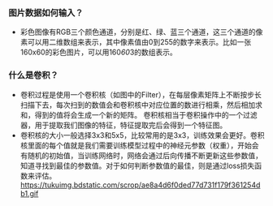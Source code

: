 ### 图片数据如何输入？
- 彩色图像有RGB三个颜色通道，分别是红、绿、蓝三个通道，这三个通道的像素可以用二维数组来表示，其中像素值由0到255的数字来表示。比如一张160x60的彩色图片，可以用160*60*3的数组表示。
### 什么是卷积？
- 卷积过程是使用一个卷积核（如图中的Filter），在每层像素矩阵上不断按步长扫描下去，每次扫到的数值会和卷积核中对应位置的数进行相乘，然后相加求和，得到的值将会生成一个新的矩阵。
卷积核相当于卷积操作中的一个过滤器，用于提取我们图像的特征，特征提取完后会得到一个特征图。
- 卷积核的大小一般选择3x3和5x5，比较常用的是3x3，训练效果会更好。卷积核里面的每个值就是我们需要训练模型过程中的神经元参数（权重），开始会有随机的初始值，当训练网络时，网络会通过后向传播不断更新这些参数值，知道寻找到最佳的参数值。对于如何判断参数值的最佳，则是通过loss损失函数来评估。
https://tukuimg.bdstatic.com/scrop/ae8a4d6f0ded77d731f179f361254db1.gif
